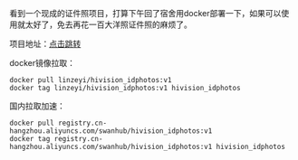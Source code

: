 看到一个现成的证件照项目，打算下午回了宿舍用docker部署一下，如果可以使用就太好了，免去再花一百大洋照证件照的麻烦了。

项目地址：[点击跳转](https://github.com/Zeyi-Lin/HivisionIDPhotos)

docker镜像拉取：

```
docker pull linzeyi/hivision_idphotos:v1
docker tag linzeyi/hivision_idphotos:v1 hivision_idphotos
```
国内拉取加速：

```
docker pull registry.cn-hangzhou.aliyuncs.com/swanhub/hivision_idphotos:v1
docker tag registry.cn-hangzhou.aliyuncs.com/swanhub/hivision_idphotos:v1 hivision_idphotos
```

